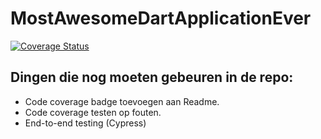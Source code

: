 # MostAwesomeDartApplicationEver
[![Coverage Status](https://coveralls.io/repos/github/geartzen9/MostAwesomeDartApplicationEver/badge.svg?branch=main)](https://coveralls.io/github/geartzen9/MostAwesomeDartApplicationEver?branch=main)

## Dingen die nog moeten gebeuren in de repo:
- Code coverage badge toevoegen aan Readme.
- Code coverage testen op fouten.
- End-to-end testing (Cypress)
